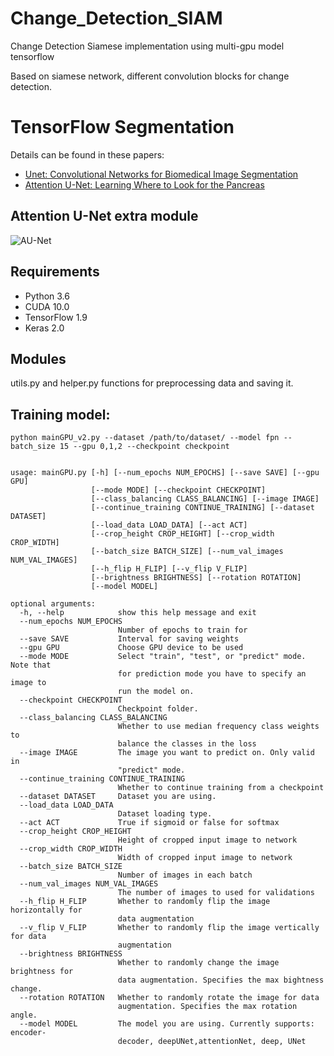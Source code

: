 # Change_Detection_SIAM

Change Detection Siamese implementation using multi-gpu model tensorflow

Based on siamese network, different convolution blocks for change detection.

# TensorFlow Segmentation



Details can be found in these papers:

* [Unet: Convolutional Networks for Biomedical Image Segmentation](https://arxiv.org/abs/1505.04597)
* [Attention U-Net: Learning Where to Look for the Pancreas](https://arxiv.org/abs/1804.03999)

## Attention U-Net extra module

![AU-Net](Images/aunet.png)


## Requirements
* Python 3.6
* CUDA 10.0
* TensorFlow 1.9
* Keras 2.0


## Modules
utils.py and helper.py 
functions for preprocessing data and saving it.


## Training model:
```
python mainGPU_v2.py --dataset /path/to/dataset/ --model fpn --batch_size 15 --gpu 0,1,2 --checkpoint checkpoint


usage: mainGPU.py [-h] [--num_epochs NUM_EPOCHS] [--save SAVE] [--gpu GPU]
                  [--mode MODE] [--checkpoint CHECKPOINT]
                  [--class_balancing CLASS_BALANCING] [--image IMAGE]
                  [--continue_training CONTINUE_TRAINING] [--dataset DATASET]
                  [--load_data LOAD_DATA] [--act ACT]
                  [--crop_height CROP_HEIGHT] [--crop_width CROP_WIDTH]
                  [--batch_size BATCH_SIZE] [--num_val_images NUM_VAL_IMAGES]
                  [--h_flip H_FLIP] [--v_flip V_FLIP]
                  [--brightness BRIGHTNESS] [--rotation ROTATION]
                  [--model MODEL]

optional arguments:
  -h, --help            show this help message and exit
  --num_epochs NUM_EPOCHS
                        Number of epochs to train for
  --save SAVE           Interval for saving weights
  --gpu GPU             Choose GPU device to be used
  --mode MODE           Select "train", "test", or "predict" mode. Note that
                        for prediction mode you have to specify an image to
                        run the model on.
  --checkpoint CHECKPOINT
                        Checkpoint folder.
  --class_balancing CLASS_BALANCING
                        Whether to use median frequency class weights to
                        balance the classes in the loss
  --image IMAGE         The image you want to predict on. Only valid in
                        "predict" mode.
  --continue_training CONTINUE_TRAINING
                        Whether to continue training from a checkpoint
  --dataset DATASET     Dataset you are using.
  --load_data LOAD_DATA
                        Dataset loading type.
  --act ACT             True if sigmoid or false for softmax
  --crop_height CROP_HEIGHT
                        Height of cropped input image to network
  --crop_width CROP_WIDTH
                        Width of cropped input image to network
  --batch_size BATCH_SIZE
                        Number of images in each batch
  --num_val_images NUM_VAL_IMAGES
                        The number of images to used for validations
  --h_flip H_FLIP       Whether to randomly flip the image horizontally for
                        data augmentation
  --v_flip V_FLIP       Whether to randomly flip the image vertically for data
                        augmentation
  --brightness BRIGHTNESS
                        Whether to randomly change the image brightness for
                        data augmentation. Specifies the max bightness change.
  --rotation ROTATION   Whether to randomly rotate the image for data
                        augmentation. Specifies the max rotation angle.
  --model MODEL         The model you are using. Currently supports: encoder-
                        decoder, deepUNet,attentionNet, deep, UNet



